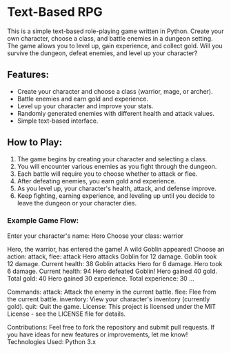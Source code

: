 # Text-Based RPG

This is a simple text-based role-playing game written in Python. Create your own character, choose a class, and battle enemies in a dungeon setting. The game allows you to level up, gain experience, and collect gold. Will you survive the dungeon, defeat enemies, and level up your character?

## Features:
- Create your character and choose a class (warrior, mage, or archer).
- Battle enemies and earn gold and experience.
- Level up your character and improve your stats.
- Randomly generated enemies with different health and attack values.
- Simple text-based interface.

## How to Play:
1. The game begins by creating your character and selecting a class.
2. You will encounter various enemies as you fight through the dungeon. 
3. Each battle will require you to choose whether to attack or flee. 
4. After defeating enemies, you earn gold and experience.
5. As you level up, your character's health, attack, and defense improve.
6. Keep fighting, earning experience, and leveling up until you decide to leave the dungeon or your character dies. 

### Example Game Flow:



Enter your character's name: Hero Choose your class: warrior

Hero, the warrior, has entered the game! A wild Goblin appeared! Choose an action: attack, flee: attack Hero attacks Goblin for 12 damage. Goblin took 12 damage. Current health: 38 Goblin attacks Hero for 6 damage. Hero took 6 damage. Current health: 94 Hero defeated Goblin! Hero gained 40 gold. Total gold: 40 Hero gained 30 experience. Total experience: 30 ...


Commands:
attack: Attack the enemy in the current battle.
flee: Flee from the current battle.
inventory: View your character's inventory (currently gold).
quit: Quit the game.
License:
This project is licensed under the MIT License - see the LICENSE file for details.

Contributions:
Feel free to fork the repository and submit pull requests. If you have ideas for new features or improvements, let me know!
Technologies Used:
Python 3.x
